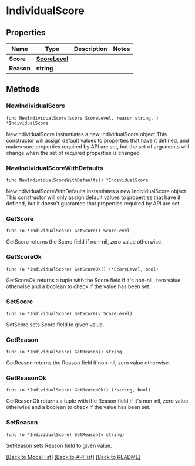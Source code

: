 # IndividualScore

## Properties

Name | Type | Description | Notes
------------ | ------------- | ------------- | -------------
**Score** | [**ScoreLevel**](ScoreLevel.md) |  | 
**Reason** | **string** |  | 

## Methods

### NewIndividualScore

`func NewIndividualScore(score ScoreLevel, reason string, ) *IndividualScore`

NewIndividualScore instantiates a new IndividualScore object
This constructor will assign default values to properties that have it defined,
and makes sure properties required by API are set, but the set of arguments
will change when the set of required properties is changed

### NewIndividualScoreWithDefaults

`func NewIndividualScoreWithDefaults() *IndividualScore`

NewIndividualScoreWithDefaults instantiates a new IndividualScore object
This constructor will only assign default values to properties that have it defined,
but it doesn't guarantee that properties required by API are set

### GetScore

`func (o *IndividualScore) GetScore() ScoreLevel`

GetScore returns the Score field if non-nil, zero value otherwise.

### GetScoreOk

`func (o *IndividualScore) GetScoreOk() (*ScoreLevel, bool)`

GetScoreOk returns a tuple with the Score field if it's non-nil, zero value otherwise
and a boolean to check if the value has been set.

### SetScore

`func (o *IndividualScore) SetScore(v ScoreLevel)`

SetScore sets Score field to given value.


### GetReason

`func (o *IndividualScore) GetReason() string`

GetReason returns the Reason field if non-nil, zero value otherwise.

### GetReasonOk

`func (o *IndividualScore) GetReasonOk() (*string, bool)`

GetReasonOk returns a tuple with the Reason field if it's non-nil, zero value otherwise
and a boolean to check if the value has been set.

### SetReason

`func (o *IndividualScore) SetReason(v string)`

SetReason sets Reason field to given value.



[[Back to Model list]](../README.md#documentation-for-models) [[Back to API list]](../README.md#documentation-for-api-endpoints) [[Back to README]](../README.md)


